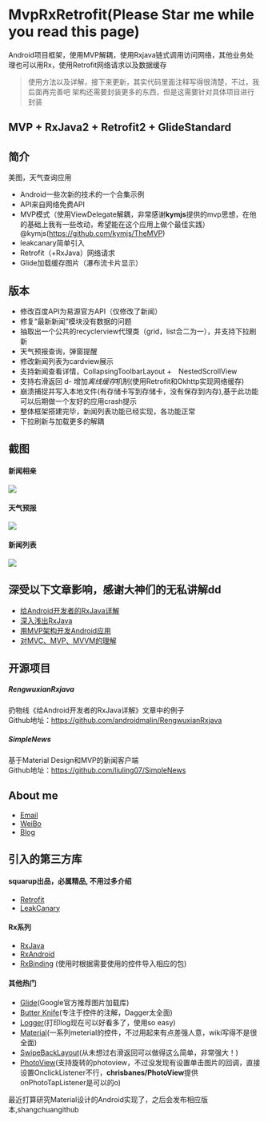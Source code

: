 # MvpRxRetrofit(Please Star me while you read this page)
Android项目框架，使用MVP解耦，使用Rxjava链式调用访问网络，其他业务处理也可以用Rx，使用Retrofit网络请求以及数据缓存
>使用方法以及详解，接下来更新，其实代码里面注释写得很清楚，不过，我后面再完善吧
>架构还需要封装更多的东西，但是这需要针对具体项目进行封装

## **MVP + RxJava2 + Retrofit2 + Glide**Standard

## **简介**
美图，天气查询应用
- Android一些次新的技术的一个合集示例
- API来自网络免费API
- MVP模式（使用ViewDelegate解耦，非常感谢**kymjs**提供的mvp思想，在他的基础上我有一些改动，希望能在这个应用上做个最佳实践）@kymjs(https://github.com/kymjs/TheMVP)
- leakcanary简单引入
- Retrofit（+RxJava）网络请求
- Glide加载缓存图片（瀑布流卡片显示）

## **版本**
- 修改百度API为易源官方API（仅修改了新闻）
- 修复“最新新闻”模块没有数据的问题
- 抽取出一个公共的recyclerview代理类（grid，list合二为一），并支持下拉刷新
- 天气预报查询，弹窗提醒
- 修改新闻列表为cardview展示
- 支持新闻查看详情，CollapsingToolbarLayout +　NestedScrollView
- 支持右滑返回
d- 增加*离线缓存*机制(使用Retrofit和Okhttp实现网络缓存)
- 崩溃捕捉并写入本地文件(有存储卡写到存储卡，没有保存到内存),基于此功能可以后期做一个友好的应用crash提示
- 整体框架搭建完毕，新闻列表功能已经实现，各功能正常
- 下拉刷新与加载更多的解耦


## **截图**

#### 新闻相亲
![](./picture3.PNG)
#### 天气预报
![](./picture1.png)
#### 新闻列表
![](./picture2.png)


## 深受以下文章影响，感谢大神们的无私讲解dd
* [给Android开发者的RxJava详解](http://gank.io/post/560e15be2dca930e00da1083)
* [深入浅出RxJava](http://blog.csdn.net/lzyzsd/article/details/41833541)
* [用MVP架构开发Android应用](http://kymjs.com/code/2015/11/09/01)
* [对MVC、MVP、MVVM的理解](http://blog.csdn.net/napolunyishi/article/details/22722345)

## **开源项目**
##### RengwuxianRxjava
扔物线《给Android开发者的RxJava详解》文章中的例子  
Github地址：https://github.com/androidmalin/RengwuxianRxjava

##### SimpleNews
基于Material Design和MVP的新闻客户端    
Github地址：https://github.com/liuling07/SimpleNews

## **About me**
* [Email](717616019@qq.com)
* [WeiBo](http://weibo.com/KellenHu)
* [Blog](http://blog.csdn.net/westdeco)

## **引入的第三方库**
#### squarup出品，必属精品, 不用过多介绍
* [Retrofit](https://github.com/square/retrofit)
* [LeakCanary](https://github.com/square/leakcanary)

#### Rx系列
* [RxJava](https://github.com/ReactiveX/RxJava)
* [RxAndroid](https://github.com/ReactiveX/RxAndroid)
* [RxBinding](https://github.com/JakeWharton/RxBinding) (使用时根据需要使用的控件导入相应的包)

#### 其他热门
* [Glide](https://github.com/bumptech/glide)(Google官方推荐图片加载库)
* [Butter Knife](https://github.com/JakeWharton/butterknife)(专注于控件的注解，Dagger太全面)
* [Logger](https://github.com/orhanobut/logger)(打印log现在可以好看多了，使用so easy)
* [Material](https://github.com/rey5137/material)(一系列meterial的控件，不过用起来有点差强人意，wiki写得不是很全面)
* [SwipeBackLayout](https://github.com/ikew0ng/SwipeBackLayout)(从未想过右滑返回可以做得这么简单，非常强大！)
* [PhotoView](https://github.com/bm-x/PhotoView)(支持旋转的photoview，不过没发现有设置单击图片的回调，直接设置OnclickListener不行，**chrisbanes/PhotoView**提供onPhotoTapListener是可以的o)

最近打算研究Material设计的Android实现了，之后会发布相应版本,shangchuangithub


